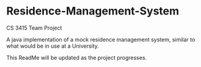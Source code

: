 # Residence-Management-System
CS 3415 Team Project

A java implementation of a mock residence management system, similar to what would be in use at a University.

This ReadMe will be updated as the project progresses.
